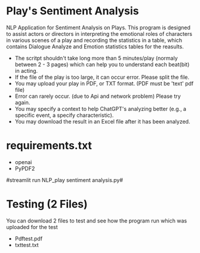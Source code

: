 # Play's Sentiment Analysis
NLP Application for Sentiment Analysis on Plays. This program is designed to assist actors or directors in interpreting the emotional roles of characters in various scenes of a play and recording the statistics in a table, which contains Dialogue Analyze and Emotion statistics tables for the reasults.
  - The scritpt shouldn't take long more than 5 minutes/play (normaly between 2 - 3 pages) which can help you to understand each beat(bit) in acting.
  - If the file of the play is too large, it can occur error. Please split the file.
  - You may upload your play in PDF, or TXT format. (PDF must be 'text' pdf file)
  - Error can rarely occur. (due to Api and network problem) Please try again.
  - You may specify a context to help ChatGPT's analyzing better (e.g., a specific event, a specify characteristic).
  - You may download the result in an Excel file after it has been analyzed.

# requirements.txt
- openai
- PyPDF2

#streamlit run NLP_play sentiment analysis.py#

# Testing (2 Files)
You can download 2 files to test and see how the program run which was uploaded for the test
- Pdftest.pdf
- txttest.txt 
